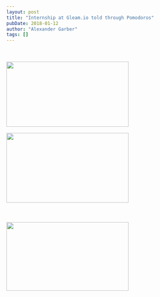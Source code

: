```yaml
---
layout: post
title: "Internship at Gleam.io told through Pomodoros"
pubDate: 2018-01-12
author: "Alexander Garber"
tags: []
---
```


<div dir="ltr" style="text-align: left;" trbidi="on">
<br><br>
          <div class="separator" style="clear: both; text-align: center;"><a href="http://1.bp.blogspot.com/-zdE75F2ypBg/WlegAIFbTjI/AAAAAAAAXWY/3FeC19bXzfI2jWoSwi3mFJdh1uJwT-BTQCK4BGAYYCw/s1600/commits_to_gleam.png" imageanchor="1" style="clear: left; float: left; margin-bottom: 1em; margin-right: 1em;"><img border="0" height="171" src="https://1.bp.blogspot.com/-zdE75F2ypBg/WlegAIFbTjI/AAAAAAAAXWY/3FeC19bXzfI2jWoSwi3mFJdh1uJwT-BTQCK4BGAYYCw/s320/commits_to_gleam.png" width="320"></a></div>
<br><br><br><br><br><br><br><br><br><br><br><a href="http://3.bp.blogspot.com/-t0ek9V4GJZA/WlefuE61FHI/AAAAAAAAXWI/uRhrCGqKPhgrbScuIjC5IKGoM8vYqI_pwCK4BGAYYCw/s1600/cycle_15.jpg" imageanchor="1"><img border="0" height="183" src="https://3.bp.blogspot.com/-t0ek9V4GJZA/WlefuE61FHI/AAAAAAAAXWI/uRhrCGqKPhgrbScuIjC5IKGoM8vYqI_pwCK4BGAYYCw/s320/cycle_15.jpg" width="320"></a><br><br><br><br><a href="http://1.bp.blogspot.com/-Sb80Y6vK9hE/Wlef0Z5i15I/AAAAAAAAXWQ/nEQDcic__m8Z42Wdjci2qRqQgXe_OkTgACK4BGAYYCw/s1600/cycle_16.jpg" imageanchor="1"><img border="0" height="180" src="https://1.bp.blogspot.com/-Sb80Y6vK9hE/Wlef0Z5i15I/AAAAAAAAXWQ/nEQDcic__m8Z42Wdjci2qRqQgXe_OkTgACK4BGAYYCw/s320/cycle_16.jpg" width="320"></a><br><br><br><br>
        </div>
